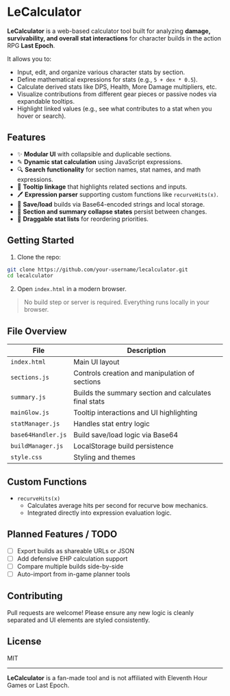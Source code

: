 # LeCalculator

**LeCalculator** is a web-based calculator tool built for analyzing **damage, survivability, and overall stat interactions** for character builds in the action RPG **Last Epoch**.

It allows you to:
- Input, edit, and organize various character stats by section.
- Define mathematical expressions for stats (e.g., `5 + dex * 0.5`).
- Calculate derived stats like DPS, Health, More Damage multipliers, etc.
- Visualize contributions from different gear pieces or passive nodes via expandable tooltips.
- Highlight linked values (e.g., see what contributes to a stat when you hover or search).

## Features

- ✨ **Modular UI** with collapsible and duplicable sections.
- ✎ **Dynamic stat calculation** using JavaScript expressions.
- 🔍 **Search functionality** for section names, stat names, and math expressions.
- 🔺 **Tooltip linkage** that highlights related sections and inputs.
- 🖊️ **Expression parser** supporting custom functions like `recurveHits(x)`.
- 📂 **Save/load** builds via Base64-encoded strings and local storage.
- 📅 **Section and summary collapse states** persist between changes.
- 🔄 **Draggable stat lists** for reordering priorities.

## Getting Started

1. Clone the repo:
```bash
git clone https://github.com/your-username/lecalculator.git
cd lecalculator
```

2. Open `index.html` in a modern browser.

> No build step or server is required. Everything runs locally in your browser.

## File Overview

| File | Description |
|------|-------------|
| `index.html` | Main UI layout |
| `sections.js` | Controls creation and manipulation of sections |
| `summary.js` | Builds the summary section and calculates final stats |
| `mainGlow.js` | Tooltip interactions and UI highlighting |
| `statManager.js` | Handles stat entry logic |
| `base64Handler.js` | Build save/load logic via Base64 |
| `buildManager.js` | LocalStorage build persistence |
| `style.css` | Styling and themes |

## Custom Functions

- `recurveHits(x)`
  - Calculates average hits per second for recurve bow mechanics.
  - Integrated directly into expression evaluation logic.

## Planned Features / TODO
- [ ] Export builds as shareable URLs or JSON
- [ ] Add defensive EHP calculation support
- [ ] Compare multiple builds side-by-side
- [ ] Auto-import from in-game planner tools

## Contributing
Pull requests are welcome! Please ensure any new logic is cleanly separated and UI elements are styled consistently.

## License
MIT

---
**LeCalculator** is a fan-made tool and is not affiliated with Eleventh Hour Games or Last Epoch.

